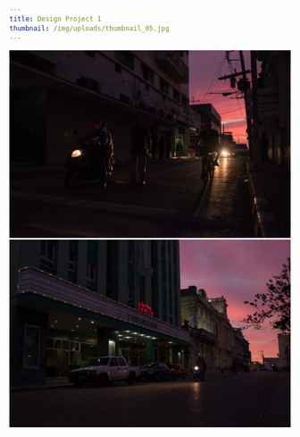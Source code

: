 ```yaml
---
title: Design Project 1
thumbnail: /img/uploads/thumbnail_05.jpg
---
```

![Cuba1](/img/uploads/cuba1.jpg)
![Cuba2](/img/uploads/cuba2.jpg)
